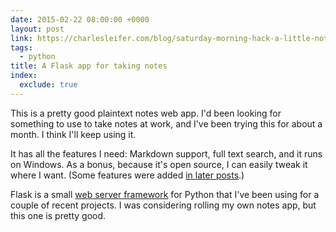 ```yaml
---
date: 2015-02-22 08:00:00 +0000
layout: post
link: https://charlesleifer.com/blog/saturday-morning-hack-a-little-note-taking-app-with-flask/
tags:
  - python
title: A Flask app for taking notes
index:
  exclude: true
---
```


This is a pretty good plaintext notes web app. I'd been looking for something to use to take notes at work, and I've been trying this for about a month. I think I'll keep using it.

It has all the features I need: Markdown support, full text search, and it runs on Windows. As a bonus, because it's open source, I can easily tweak it where I want. (Some features were added [in later posts](https://charlesleifer.com/blog/tags/saturday-morning-hacks/).)

Flask is a small [web server framework](http://flask.pocoo.org/) for Python that I've been using for a couple of recent projects. I was considering rolling my own notes app, but this one is pretty good.